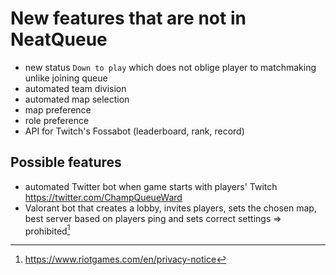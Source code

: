 # New features that are not in NeatQueue

- new status `Down to play` which does not oblige player to matchmaking unlike joining queue
- automated team division
- automated map selection
- map preference
- role preference
- API for Twitch's Fossabot (leaderboard, rank, record)

## Possible features

- automated Twitter bot when game starts with players' Twitch <https://twitter.com/ChampQueueWard>
- Valorant bot that creates a lobby, invites players, sets the chosen map, best server based on players ping and sets correct settings => prohibited[^PN]

[^PN]: <https://www.riotgames.com/en/privacy-notice>

